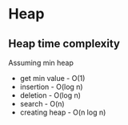 # Heap

## Heap time complexity

Assuming min heap

- get min value - O(1)
- insertion - O(log n)
- deletion - O(log n)
- search - O(n)
- creating heap - O(n log n)
